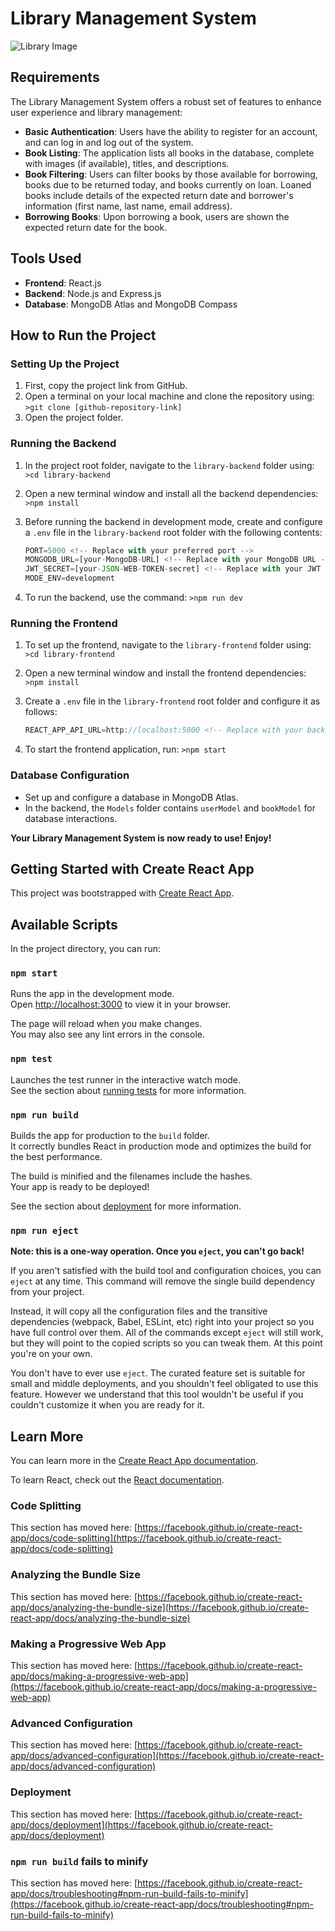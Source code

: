 # Library Management System

![Library Image](https://res.cloudinary.com/dqnbdaara/image/upload/v1699819738/Screenshot_2023-11-12_200751_bqybmx.png)

## Requirements

The Library Management System offers a robust set of features to enhance user experience and library management:

- **Basic Authentication**: Users have the ability to register for an account, and can log in and log out of the system.
- **Book Listing**: The application lists all books in the database, complete with images (if available), titles, and descriptions.
- **Book Filtering**: Users can filter books by those available for borrowing, books due to be returned today, and books currently on loan. Loaned books include details of the expected return date and borrower's information (first name, last name, email address).
- **Borrowing Books**: Upon borrowing a book, users are shown the expected return date for the book.

## Tools Used

- **Frontend**: React.js
- **Backend**: Node.js and Express.js
- **Database**: MongoDB Atlas and MongoDB Compass

## How to Run the Project

### Setting Up the Project

1. First, copy the project link from GitHub.
2. Open a terminal on your local machine and clone the repository using:
    `>git clone [github-repository-link]`
3. Open the project folder.

### Running the Backend

1. In the project root folder, navigate to the `library-backend` folder using:
   `>cd library-backend`
2. Open a new terminal window and install all the backend dependencies:
    `>npm install`
3. Before running the backend in development mode, create and configure a `.env` file in the `library-backend` root folder with the following contents:

    ```js
    PORT=5000 <!-- Replace with your preferred port -->
    MONGODB_URL=[your-MongoDB-URL] <!-- Replace with your MongoDB URL -->
    JWT_SECRET=[your-JSON-WEB-TOKEN-secret] <!-- Replace with your JWT secret key -->
    MODE_ENV=development
    ```

4. To run the backend, use the command:
   `>npm run dev`

### Running the Frontend

1. To set up the frontend, navigate to the `library-frontend` folder using:
    `>cd library-frontend`
2. Open a new terminal window and install the frontend dependencies:
    `>npm install`
3. Create a `.env` file in the `library-frontend` root folder and configure it as follows:

    ```js
    REACT_APP_API_URL=http://localhost:5000 <!-- Replace with your backend running port -->
    ```

4. To start the frontend application, run:
   `>npm start`

### Database Configuration

- Set up and configure a database in MongoDB Atlas.
- In the backend, the `Models` folder contains `userModel` and `bookModel` for database interactions.

**Your Library Management System is now ready to use! Enjoy!**

## Getting Started with Create React App

This project was bootstrapped with [Create React App](https://github.com/facebook/create-react-app).

## Available Scripts

In the project directory, you can run:

### `npm start`

Runs the app in the development mode.\
Open [http://localhost:3000](http://localhost:3000) to view it in your browser.

The page will reload when you make changes.\
You may also see any lint errors in the console.

### `npm test`

Launches the test runner in the interactive watch mode.\
See the section about [running tests](https://facebook.github.io/create-react-app/docs/running-tests) for more information.

### `npm run build`

Builds the app for production to the `build` folder.\
It correctly bundles React in production mode and optimizes the build for the best performance.

The build is minified and the filenames include the hashes.\
Your app is ready to be deployed!

See the section about [deployment](https://facebook.github.io/create-react-app/docs/deployment) for more information.

### `npm run eject`

**Note: this is a one-way operation. Once you `eject`, you can't go back!**

If you aren't satisfied with the build tool and configuration choices, you can `eject` at any time. This command will remove the single build dependency from your project.

Instead, it will copy all the configuration files and the transitive dependencies (webpack, Babel, ESLint, etc) right into your project so you have full control over them. All of the commands except `eject` will still work, but they will point to the copied scripts so you can tweak them. At this point you're on your own.

You don't have to ever use `eject`. The curated feature set is suitable for small and middle deployments, and you shouldn't feel obligated to use this feature. However we understand that this tool wouldn't be useful if you couldn't customize it when you are ready for it.

## Learn More

You can learn more in the [Create React App documentation](https://facebook.github.io/create-react-app/docs/getting-started).

To learn React, check out the [React documentation](https://reactjs.org/).

### Code Splitting

This section has moved here: [https://facebook.github.io/create-react-app/docs/code-splitting](https://facebook.github.io/create-react-app/docs/code-splitting)

### Analyzing the Bundle Size

This section has moved here: [https://facebook.github.io/create-react-app/docs/analyzing-the-bundle-size](https://facebook.github.io/create-react-app/docs/analyzing-the-bundle-size)

### Making a Progressive Web App

This section has moved here: [https://facebook.github.io/create-react-app/docs/making-a-progressive-web-app](https://facebook.github.io/create-react-app/docs/making-a-progressive-web-app)

### Advanced Configuration

This section has moved here: [https://facebook.github.io/create-react-app/docs/advanced-configuration](https://facebook.github.io/create-react-app/docs/advanced-configuration)

### Deployment

This section has moved here: [https://facebook.github.io/create-react-app/docs/deployment](https://facebook.github.io/create-react-app/docs/deployment)

### `npm run build` fails to minify

This section has moved here: [https://facebook.github.io/create-react-app/docs/troubleshooting#npm-run-build-fails-to-minify](https://facebook.github.io/create-react-app/docs/troubleshooting#npm-run-build-fails-to-minify)
